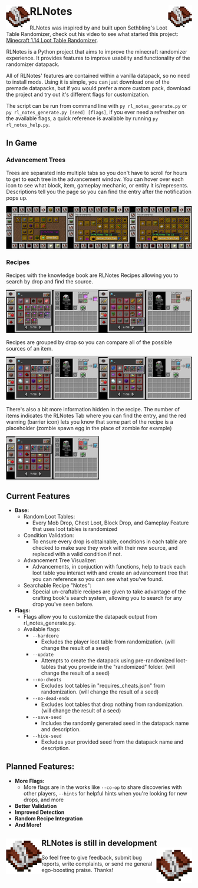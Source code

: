 # RLNotes<img width="64px" align="left" src="Icon.png"><img width="64px" align="right" src="Icon.png">
RLNotes was inspired by and built upon Sethbling's Loot Table Randomizer, check out his video to see what started this project: [Minecraft 1.14 Loot Table Randomizer](https://youtu.be/3JEXAZOrykQ).

RLNotes is a Python project that aims to improve the minecraft randomizer experience. It provides features to improve usability and functionality of the randomizer datapack.

All of RLNotes' features are contained within a vanilla datapack, so no need to install mods. Using it is simple, you can just download one of the premade datapacks, but if you would prefer a more custom pack, download the project and try out it's different flags for customization.

The script can be run from command line with `py rl_notes_generate.py` or `py rl_notes_generate.py [seed] [flags]`, if you ever need a refresher on the available flags, a quick reference is available by running `py rl_notes_help.py`.

## In Game
### Advancement Trees

Trees are separated into multiple tabs so you don't have to scroll for hours to get to each tree in the advancement window. You can hover over each icon to see what block, item, gameplay mechanic, or entity it is/represents. Descriptions tell you the page so you can find the entry after the notification pops up.

<img width="33.33%" src="exampleImages/Tree 3.png"><img width="33.33%" src="exampleImages/Tree 2.png"><img width="33.33%" src="exampleImages/Tree 2.png">


### Recipes

Recipes with the knowledge book are RLNotes Recipes allowing you to search by drop and find the source.

<img width="50%" src="exampleImages/Recipe 1.png"><img width="50%" src="exampleImages/Recipe 2.png">

Recipes are grouped by drop so you can compare all of the possible sources of an item.

<img width="50%" src="exampleImages/Recipe Group 2.png"><img width="50%" src="exampleImages/Recipe Group 3.png">

There's also a bit more information hidden in the recipe. The number of items indicates the RLNotes Tab where you can find the entry, and the red warning (barrier icon) lets you know that some part of the recipe is a placeholder (zombie spawn egg in the place of zombie for example)

<img width="50%" src="exampleImages/Recipe Group 1.png">


## Current Features
- **Base:**
  - Random Loot Tables:
    - Every Mob Drop, Chest Loot, Block Drop, and Gameplay Feature that uses loot tables is randomized
  - Condition Validation:
    - To ensure every drop is obtainable, conditions in each table are checked to make sure they work with their new source, and replaced with a valid condition if not.
  - Advancement Tree Visualizer:
    - Advancements, in conjuction with functions, help to track each loot table you interact with and create an advancement tree that you can reference so you can see what you've found.
  - Searchable Recipe "Notes":
    - Special un-craftable recipes are given to take advantage of the crafting book's search system, allowing you to search for any drop you've seen before.
- **Flags:**
  - Flags allow you to customize the datapack output from rl_notes_generate.py.
  - Available flags:
    - `--hardcore`
      - Excludes the player loot table from randomization. (will change the result of a seed)
    - `--update`
      - Attempts to create the datapack using pre-randomized loot-tables that you provide in the "randomized" folder. (will change the result of a seed)
    - `--no-cheats`
      - Excludes loot tables in \"requires_cheats.json\" from randomization. (will change the result of a seed)
    - `--no-dead-ends`
      - Excludes loot tables that drop nothing from randomization. (will change the result of a seed)
    - `--save-seed`
      - Includes the randomly generated seed in the datapack name and description.
    - `--hide-seed`
      - Excludes your provided seed from the datapack name and description.
      
## Planned Features:
- **More Flags:**
  - More flags are in the works like `--co-op` to share discoveries with other players, `--hints` for helpful hints when you're looking for new drops, and more
- **Better Validation**
- **Improved Detection**
- **Random Recipe Integration**
- **And More!**

## RLNotes is still in development<img width="96px" align="left" src="Icon.png"><img width="96px" align="right" src="Icon.png">
So feel free to give feedback, submit bug reports, write complaints, or send me general ego-boosting praise. Thanks!
